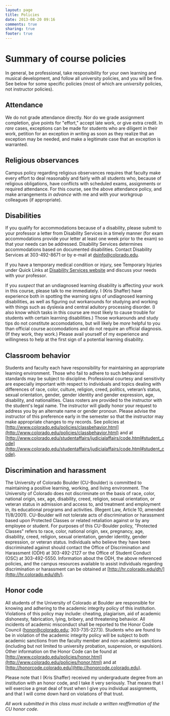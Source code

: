 ```yaml
---
layout: page
title: Policies
date: 2013-08-20 09:16
comments: true
sharing: true
footer: true
---
```


# Summary of course policies #

In general, be professional, take responsibility for your own learning and musical development, and follow all university policies, and you will be fine. See below for some specific policies (most of which are *university* policies, not instructor policies).

## Attendance ##

We do not grade attendance directly. Nor do we grade assignment completion, give points for "effort," accept late work, or give extra credit. In *rare* cases, exceptions can be made for students who are diligent in their work, petition for an exception *in writing* as soon as they realize that an exception may be needed, and make a legitimate case that an exception is warranted. 

## Religious observances ##

Campus policy regarding religious observances requires that faculty make every effort to deal reasonably and fairly with all students who, because of religious obligations, have conflicts with scheduled exams, assignments or required attendance. For this course, see the above attendance policy, and make arrangements *in advance* with me and with your workgroup colleagues (if appropriate).

## Disabilities ##

If you qualify for accommodations because of a disability, please submit to your professor a letter from Disability Services in a timely manner (for exam accommodations provide your letter at least one week prior to the exam) so that your needs can be addressed. Disability Services determines accommodations based on documented disabilities. Contact Disability Services at 303-492-8671 or by e-mail at [dsinfo@colorado.edu](mailto:dsinfo@colorado.edu).

If you have a temporary medical condition or injury, see Temporary Injuries under Quick Links at [Disability Services website](http://disabilityservices.colorado.edu/) and discuss your needs with your professor.

If you *suspect* that an undiagnosed learning disability is affecting your work in this course, please talk to me immediately. I (Kris Shaffer) have experience both in spotting the warning signs of undiagnosed learning disabilities, as well as figuring out workarounds for studying and working with things such as dyslexia and central aduitory processing disorder. (I also know which tasks in this course are most likely to cause trouble for students with certain learning disabilities.) Those workarounds and study tips do not constitute accomodations, but will likely be *more* helpful to you than official course accomodations and do not require an official diagnosis. (If they work, they work.) Please avail yourself of my experience and willingness to help at the first sign of a potential learning disability.

## Classroom behavior ##

Students and faculty each have responsibility for maintaining an appropriate learning environment. Those who fail to adhere to such behavioral standards may be subject to discipline. Professional courtesy and sensitivity are especially important with respect to individuals and topics dealing with differences of race, color, culture, religion, creed, politics, veteran’s status, sexual orientation, gender, gender identity and gender expression, age, disability, and nationalities. Class rosters are provided to the instructor with the student's legal name. The instructor will gladly honor your request to address you by an alternate name or gender pronoun. Please advise the instructor of this preference early in the semester so that the instructor may make appropriate changes to my records. See policies at [http://www.colorado.edu/policies/classbehavior.html](http://www.colorado.edu/policies/classbehavior.html) and at [http://www.colorado.edu/studentaffairs/judicialaffairs/code.html#student_code](http://www.colorado.edu/studentaffairs/judicialaffairs/code.html#student_code).

## Discrimination and harassment ##

The University of Colorado Boulder (CU-Boulder) is committed to maintaining a positive learning, working, and living environment. The University of Colorado does not discriminate on the basis of race, color, national origin, sex, age, disability, creed, religion, sexual orientation, or veteran status in admission and access to, and treatment and employment in, its educational programs and activities. (Regent Law, Article 10, amended 11/8/2001). CU-Boulder will not tolerate acts of discrimination or harassment based upon Protected Classes or related retaliation against or by any employee or student. For purposes of this CU-Boulder policy, "Protected Classes" refers to race, color, national origin, sex, pregnancy, age, disability, creed, religion, sexual orientation, gender identity, gender expression, or veteran status. Individuals who believe they have been discriminated against should contact the Office of Discrimination and Harassment (ODH) at 303-492-2127 or the Office of Student Conduct (OSC) at 303-492-5550. Information about the ODH, the above referenced policies, and the campus resources available to assist individuals regarding discrimination or harassment can be obtained at [http://hr.colorado.edu/dh/](http://hr.colorado.edu/dh/).

## Honor code ##

All students of the University of Colorado at Boulder are responsible for knowing and adhering to the academic integrity policy of this institution. Violations of this policy may include: cheating, plagiarism, aid of academic dishonesty, fabrication, lying, bribery, and threatening behavior. All incidents of academic misconduct shall be reported to the Honor Code Council ([honor@colorado.edu](mailto:honor@colorado.edu); 303-735-2273). Students who are found to be in violation of the academic integrity policy will be subject to both academic sanctions from the faculty member and non-academic sanctions (including but not limited to university probation, suspension, or expulsion). Other information on the Honor Code can be found at [http://www.colorado.edu/policies/honor.html](http://www.colorado.edu/policies/honor.html) and at [http://honorcode.colorado.edu](http://honorcode.colorado.edu).

Please note that I (Kris Shaffer) received my undergraduate degree from an institution with an honor code, and I take it very seriously. That means that I will exercise a great deal of trust when I give you individual assignments, and that I will come down hard on violations of that trust. 

*All work submitted in this class must include a written reaffirmation of the CU honor code*.


